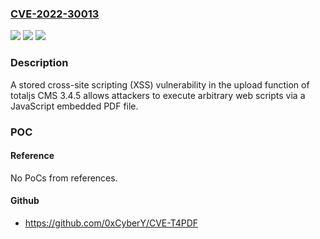 ### [CVE-2022-30013](https://cve.mitre.org/cgi-bin/cvename.cgi?name=CVE-2022-30013)
![](https://img.shields.io/static/v1?label=Product&message=n%2Fa&color=blue)
![](https://img.shields.io/static/v1?label=Version&message=n%2Fa&color=blue)
![](https://img.shields.io/static/v1?label=Vulnerability&message=n%2Fa&color=brighgreen)

### Description

A stored cross-site scripting (XSS) vulnerability in the upload function of totaljs CMS 3.4.5 allows attackers to execute arbitrary web scripts via a JavaScript embedded PDF file.

### POC

#### Reference
No PoCs from references.

#### Github
- https://github.com/0xCyberY/CVE-T4PDF

